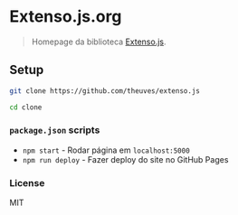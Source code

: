 # Extenso.js.org

> Homepage da biblioteca [Extenso.js](https://github.com/theuves/extenso.js).

## Setup

```bash
git clone https://github.com/theuves/extenso.js

cd clone
```

### `package.json` scripts

* `npm start` - Rodar página em `localhost:5000`
* `npm run deploy` - Fazer deploy do site no GitHub Pages

### License

MIT
